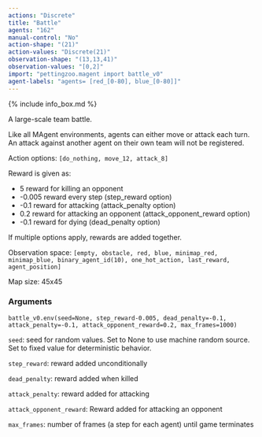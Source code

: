 ```yaml
---
actions: "Discrete"
title: "Battle"
agents: "162"
manual-control: "No"
action-shape: "(21)"
action-values: "Discrete(21)"
observation-shape: "(13,13,41)"
observation-values: "[0,2]"
import: "pettingzoo.magent import battle_v0"
agent-labels: "agents= [red_[0-80], blue_[0-80]]"
---
```


{% include info_box.md %}



A large-scale team battle.

Like all MAgent environments, agents can either move or attack each turn. An attack against another agent on their own team will not be registered.

Action options: `[do_nothing, move_12, attack_8]`

Reward is given as:

* 5 reward for killing an opponent
* -0.005 reward every step (step_reward option)
* -0.1 reward for attacking (attack_penalty option)
* 0.2 reward for attacking an opponent (attack_opponent_reward option)
* -0.1 reward for dying (dead_penalty option)

If multiple options apply, rewards are added together.

Observation space: `[empty, obstacle, red, blue, minimap_red, minimap_blue, binary_agent_id(10), one_hot_action, last_reward, agent_position]`

Map size: 45x45

### Arguments

```
battle_v0.env(seed=None, step_reward-0.005, dead_penalty=-0.1, attack_penalty=-0.1, attack_opponent_reward=0.2, max_frames=1000)
```

`seed`:  seed for random values. Set to None to use machine random source. Set to fixed value for deterministic behavior.

`step_reward`:  reward added unconditionally

`dead_penalty`:  reward added when killed

`attack_penalty`:  reward added for attacking

`attack_opponent_reward`:  Reward added for attacking an opponent

`max_frames`:  number of frames (a step for each agent) until game terminates


